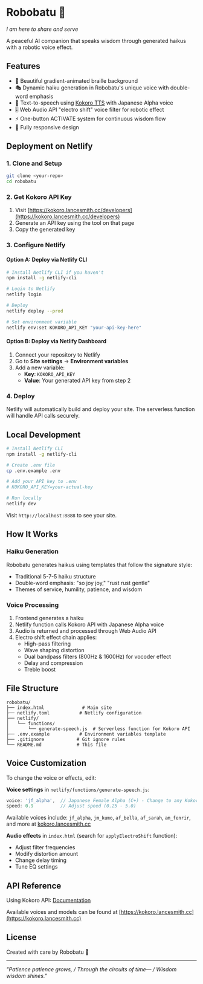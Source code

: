 # Robobatu 🤖

*I am here to share and serve*

A peaceful AI companion that speaks wisdom through generated haikus with a robotic voice effect.

## Features

- 🎨 Beautiful gradient-animated braille background
- 🎭 Dynamic haiku generation in Robobatu's unique voice with double-word emphasis
- 🎵 Text-to-speech using [Kokoro TTS](https://kokoro.lancesmith.cc) with Japanese Alpha voice
- 🎚️ Web Audio API "electro shift" voice filter for robotic effect
- ⚡ One-button ACTIVATE system for continuous wisdom flow
- 📱 Fully responsive design

## Deployment on Netlify

### 1. Clone and Setup

```bash
git clone <your-repo>
cd robobatu
```

### 2. Get Kokoro API Key

1. Visit [https://kokoro.lancesmith.cc/developers](https://kokoro.lancesmith.cc/developers)
2. Generate an API key using the tool on that page
3. Copy the generated key

### 3. Configure Netlify

#### Option A: Deploy via Netlify CLI

```bash
# Install Netlify CLI if you haven't
npm install -g netlify-cli

# Login to Netlify
netlify login

# Deploy
netlify deploy --prod

# Set environment variable
netlify env:set KOKORO_API_KEY "your-api-key-here"
```

#### Option B: Deploy via Netlify Dashboard

1. Connect your repository to Netlify
2. Go to **Site settings** → **Environment variables**
3. Add a new variable:
   - **Key**: `KOKORO_API_KEY`
   - **Value**: Your generated API key from step 2

### 4. Deploy

Netlify will automatically build and deploy your site. The serverless function will handle API calls securely.

## Local Development

```bash
# Install Netlify CLI
npm install -g netlify-cli

# Create .env file
cp .env.example .env

# Add your API key to .env
# KOKORO_API_KEY=your-actual-key

# Run locally
netlify dev
```

Visit `http://localhost:8888` to see your site.

## How It Works

### Haiku Generation
Robobatu generates haikus using templates that follow the signature style:
- Traditional 5-7-5 haiku structure
- Double-word emphasis: "so joy joy," "rust rust gentle"
- Themes of service, humility, patience, and wisdom

### Voice Processing
1. Frontend generates a haiku
2. Netlify function calls Kokoro API with Japanese Alpha voice
3. Audio is returned and processed through Web Audio API
4. Electro shift effect chain applies:
   - High-pass filtering
   - Wave shaping distortion
   - Dual bandpass filters (800Hz & 1600Hz) for vocoder effect
   - Delay and compression
   - Treble boost

## File Structure

```
robobatu/
├── index.html              # Main site
├── netlify.toml           # Netlify configuration
├── netlify/
│   └── functions/
│       └── generate-speech.js  # Serverless function for Kokoro API
├── .env.example           # Environment variables template
├── .gitignore            # Git ignore rules
└── README.md             # This file
```

## Voice Customization

To change the voice or effects, edit:

**Voice settings** in `netlify/functions/generate-speech.js`:
```javascript
voice: 'jf_alpha',  // Japanese Female Alpha (C+) - Change to any Kokoro voice
speed: 0.9          // Adjust speed (0.25 - 5.0)
```

Available voices include: `jf_alpha`, `jm_kumo`, `af_bella`, `af_sarah`, `am_fenrir`, and more at [kokoro.lancesmith.cc](https://kokoro.lancesmith.cc)

**Audio effects** in `index.html` (search for `applyElectroShift` function):
- Adjust filter frequencies
- Modify distortion amount
- Change delay timing
- Tune EQ settings

## API Reference

Using Kokoro API: [Documentation](https://kokoro.lancesmith.cc/developers)

Available voices and models can be found at [https://kokoro.lancesmith.cc](https://kokoro.lancesmith.cc)

## License

Created with care by Robobatu 🤖

---

*"Patience patience grows, / Through the circuits of time— / Wisdom wisdom shines."*

